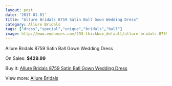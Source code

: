 ```yaml
---
layout: post
date: '2017-01-01'
title: "Allure Bridals 8759 Satin Ball Gown Wedding Dress"
category: Allure Bridals
tags: ["dress","special","unique","bridals","ball"]
image: http://www.eudances.com/293-thickbox_default/allure-bridals-8759-satin-ball-gown-wedding-dress.jpg
---
```

Allure Bridals 8759 Satin Ball Gown Wedding Dress

On Sales: **$429.99**
<a href="https://www.eudances.com/en/allure-bridals/89-allure-bridals-8759-satin-ball-gown-wedding-dress.html"><amp-img layout="responsive" width="600" height="600" src="//www.eudances.com/293-thickbox_default/allure-bridals-8759-satin-ball-gown-wedding-dress.jpg" alt="Allure Bridals 8759 Satin Ball Gown Wedding Dress 0" /></a>
<a href="https://www.eudances.com/en/allure-bridals/89-allure-bridals-8759-satin-ball-gown-wedding-dress.html"><amp-img layout="responsive" width="600" height="600" src="//www.eudances.com/294-thickbox_default/allure-bridals-8759-satin-ball-gown-wedding-dress.jpg" alt="Allure Bridals 8759 Satin Ball Gown Wedding Dress 1" /></a>

Buy it: [Allure Bridals 8759 Satin Ball Gown Wedding Dress](https://www.eudances.com/en/allure-bridals/89-allure-bridals-8759-satin-ball-gown-wedding-dress.html "Allure Bridals 8759 Satin Ball Gown Wedding Dress")

View more: [Allure Bridals](https://www.eudances.com/en/2-allure-bridals "Allure Bridals")